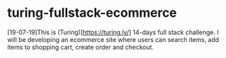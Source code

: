 # turing-fullstack-ecommerce
[19-07-19]This is (Turing)[https://turing.ly/] 14-days full stack challenge. I will be developing an ecommerce site where users can search items, add items to shopping cart, create order and checkout. 
